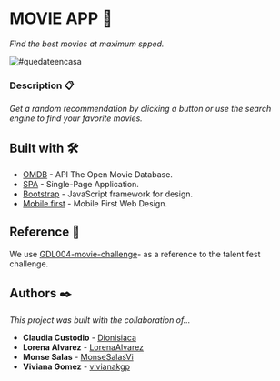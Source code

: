# MOVIE APP 🍿
_Find the best movies at maximum spped._

![#quedateencasa](https://media1.tenor.com/images/a79023c01372d18caedda850481aed68/tenor.gif?itemid=4572206)

### Description 📋

_Get a random recommendation by clicking a button or use the search engine to find your favorite movies._

## Built with 🛠️

* [OMDB](http://www.omdbapi.com/) - API The Open Movie Database.
* [SPA](https://dzone.com/articles/how-single-page-web-applications-actually-work) - Single-Page Application.
* [Bootstrap](https://getbootstrap.com/) - JavaScript framework for design.
* [Mobile first](https://darwindigital.com/mobile-first-versus-responsive-web-design/) - Mobile First Web Design.

## Reference 📌

We use [GDL004-movie-challenge](https://github.com/Laboratoria/GDL004-movie-challenge)- as a reference to the talent fest challenge.

## Authors ✒️

_This project was built with the collaboration of..._

* **Claudia Custodio** - [Dionisiaca](https://github.com/Dionisiaca)
* **Lorena Alvarez** - [LorenaAlvarez](https://github.com/LorenaAlvarez)
* **Monse Salas** - [MonseSalasVi](https://github.com/MonseSalasVi)
* **Viviana Gomez** - [vivianakgp](https://github.com/vivianakgp)
